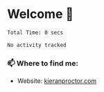 # Welcome 🦘

<!--START_SECTION:waka-->

```txt
Total Time: 0 secs

No activity tracked
```

<!--END_SECTION:waka-->

### 📫 Where to find me:

-   Website: [kieranproctor.com](https://kieranproctor.com/)

